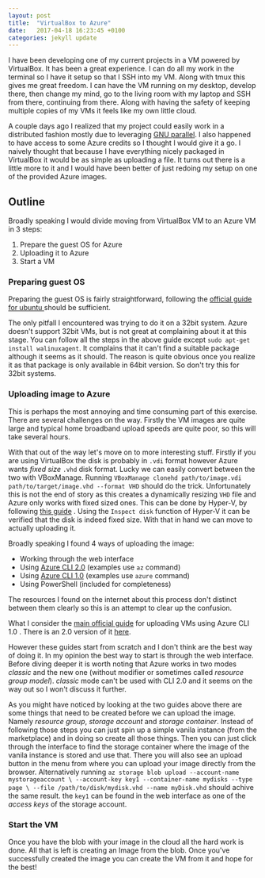 ```yaml
---
layout: post
title:  "VirtualBox to Azure"
date:   2017-04-18 16:23:45 +0100
categories: jekyll update
---
```


I have been developing one of my current projects in a VM powered by  VirtualBox. It has been a great experience. I can do all my work in the terminal so I have it setup so that I SSH into my VM. Along with tmux this gives me great freedom. I can have the VM running on my desktop, develop there, then change my mind, go to the living room with my laptop and SSH from there, continuing from there. Along with having the safety of keeping multiple copies of my VMs it feels like my own little cloud.

A couple days ago I realized that my project could easily work in a distributed fashion mostly due to leveraging [GNU parallel](https://www.gnu.org/software/parallel/). I also happened to have access to some Azure credits so I thought I would give it a go. I naively thought that because I have everything nicely packaged in VirtualBox it would be as simple as uploading a file. It turns out there is a little more to it and I would have been better of just redoing my setup on one of the provided Azure images.

## Outline

Broadly speaking I would divide moving from VirtualBox VM to an Azure VM in 3 steps:

1. Prepare the guest OS for Azure
1. Uploading it to Azure
1. Start a VM

### Preparing guest OS

Preparing the guest OS is fairly straightforward, following the [official guide for ubuntu ](https://docs.microsoft.com/en-us/azure/virtual-machines/linux/create-upload-ubuntu?toc=%2fazure%2fvirtual-machines%2flinux%2ftoc.json) should be sufficient.

The only pitfall I encountered was trying to do it on a 32bit system. Azure doesn't support 32bit VMs, but is not great at complaining about it at this stage. You can follow all the steps in the above guide except `sudo apt-get install walinuxagent`. It complains that it can't find a suitable package although it seems as it should. The reason is quite obvious once you realize it as that package is only available in 64bit version. So don't try this for 32bit systems.

### Uploading image to Azure

This is perhaps the most annoying and time consuming part of this exercise. There are several challenges on the way. Firstly the VM images are quite large and typical home broadband upload speeds are quite poor, so this will take several hours.

With that out of the way let's move on to more interesting stuff. Firstly if you are using VirtualBox the disk is probably in `.vdi` format however Azure wants *fixed size* `.vhd` disk format. Lucky we can easily convert between the two with VBoxManage.  Running `VBoxManage clonehd path/to/image.vdi path/to/target/image.vhd --format VHD` should do the trick.  Unfortunately this is not the end of story as this creates a dynamically resizing `VHD` file and Azure only works with fixed sized ones. This can be done by Hyper-V, by following [this guide](https://blogs.msdn.microsoft.com/virtual_pc_guy/2011/12/28/converting-to-a-fixed-virtual-hard-diskthe-easy-way/) . Using the `Inspect disk` function of Hyper-V it can be verified that the disk is indeed fixed size. With that in hand we can move to actually uploading it.

Broadly speaking I found 4 ways of uploading the image:

* Working through the web interface
* Using [Azure CLI 2.0](https://docs.microsoft.com/en-us/cli/azure/install-azure-cli) (examples use `az` command)
* Using [Azure CLI 1.0](https://docs.microsoft.com/en-us/azure/cli-install-nodejs) (examples use `azure` command)
* Using PowerShell (included for completeness)

The resources I found on the internet about this process don't distinct between them clearly so this is an attempt to clear up the confusion.

What I consider the [main official guide](https://docs.microsoft.com/en-us/azure/virtual-machines/linux/classic/create-upload-vhd) for uploading VMs using Azure CLI 1.0 . There is an 2.0 version of it [here](https://docs.microsoft.com/en-gb/azure/virtual-machines/linux/upload-vhd).

However these guides start from scratch and I don't think are the best way of doing it. In my opinion the best way to start is through the web interface. Before diving deeper it is worth noting that Azure works in two modes *classic* and the new one (without modifier or sometimes called *resource group model*). *classic* mode can't be used with CLI 2.0 and it seems on the way out so I won't discuss it further.

As you might have noticed by looking at the two guides above there are some things that need to be created before we can upload the image. Namely *resource group*, *storage account* and *storage container*. Instead of following those steps you can just spin up a simple vanila instance (from the marketplace) and in doing so create all those things. Then you can just click through the interface to find the storage container where the image of the vanila instance is stored and use that. There you will also see an upload button in the menu from where you can upload your image directly from the browser.  Alternatively running `az storage blob upload --account-name mystorageaccount \
    --account-key key1 --container-name mydisks --type page \
    --file /path/to/disk/mydisk.vhd --name myDisk.vhd` should achive the same result. the `key1` can be found in the web interface as one of the *access keys* of the storage account.

### Start the VM

Once you have the blob with your image in the cloud all the hard work is done. All that is left is creating an Image from the blob. Once you've successfully created the image you can create the VM from it and hope for the best!
